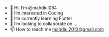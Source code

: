 - 👋 Hi, I’m @mahdiul084
- 👀 I’m interested in Coding
- 🌱 I’m currently learning Flutter
- 💞️ I’m looking to collaborate on ...
- 📫 How to reach me mahdiul2013@gmail.com

<!---
mahdiul084/mahdiul084 is a ✨ special ✨ repository because its `README.md` (this file) appears on your GitHub profile.
You can click the Preview link to take a look at your changes.
--->
